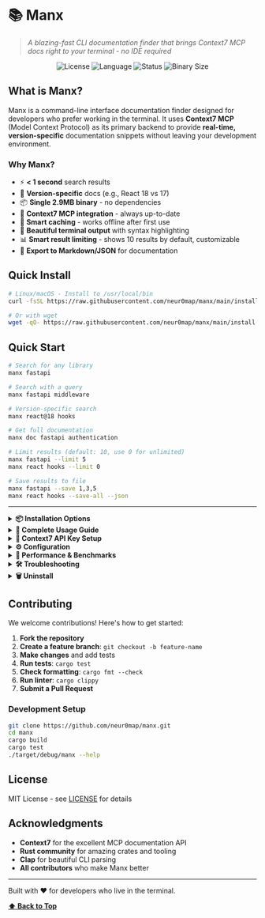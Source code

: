 # 📚 Manx

> *A blazing-fast CLI documentation finder that brings Context7 MCP docs right to your terminal - no IDE required*

<div align="center">

![License](https://img.shields.io/badge/license-MIT-blue.svg)
![Language](https://img.shields.io/badge/language-Rust-orange.svg)
![Status](https://img.shields.io/badge/status-Production%20Ready-brightgreen.svg)
![Binary Size](https://img.shields.io/badge/binary-2.9MB-blue.svg)

</div>

## What is Manx?

Manx is a command-line interface documentation finder designed for developers who prefer working in the terminal. It uses **Context7 MCP** (Model Context Protocol) as its primary backend to provide **real-time, version-specific** documentation snippets without leaving your development environment.

### Why Manx?

- ⚡ **< 1 second** search results
- 🎯 **Version-specific** docs (e.g., React 18 vs 17)
- 📦 **Single 2.9MB binary** - no dependencies  
- 🔌 **Context7 MCP integration** - always up-to-date
- 💾 **Smart caching** - works offline after first use
- 🌈 **Beautiful terminal output** with syntax highlighting
- 📊 **Smart result limiting** - shows 10 results by default, customizable
- 🚀 **Export to Markdown/JSON** for documentation

## Quick Install

```bash
# Linux/macOS - Install to /usr/local/bin
curl -fsSL https://raw.githubusercontent.com/neur0map/manx/main/install.sh | bash

# Or with wget
wget -qO- https://raw.githubusercontent.com/neur0map/manx/main/install.sh | bash
```

## Quick Start

```bash
# Search for any library
manx fastapi

# Search with a query
manx fastapi middleware

# Version-specific search  
manx react@18 hooks

# Get full documentation
manx doc fastapi authentication

# Limit results (default: 10, use 0 for unlimited)
manx fastapi --limit 5
manx react hooks --limit 0

# Save results to file
manx fastapi --save 1,3,5
manx react hooks --save-all --json
```

---

<details>
<summary><strong>📦 Installation Options</strong></summary>

### Manual Installation

1. **Download the latest release** for your platform:
   - [Linux x86_64](https://github.com/neur0map/manx/releases/latest/download/manx-x86_64-unknown-linux-gnu)
   - [Linux ARM64](https://github.com/neur0map/manx/releases/latest/download/manx-aarch64-unknown-linux-gnu)  
   - [macOS x86_64](https://github.com/neur0map/manx/releases/latest/download/manx-x86_64-apple-darwin)
   - [macOS ARM64](https://github.com/neur0map/manx/releases/latest/download/manx-aarch64-apple-darwin)
   - [Windows](https://github.com/neur0map/manx/releases/latest/download/manx-x86_64-pc-windows-msvc.exe)

2. **Make executable and move to PATH**:
   ```bash
   chmod +x manx-*
   sudo mv manx-* /usr/local/bin/manx
   ```

3. **Verify installation**:
   ```bash
   manx --version
   ```

### From Source (Cargo)

```bash
# Install from crates.io (coming soon)
cargo install manx

# Or build from source
git clone https://github.com/neur0map/manx.git
cd manx
cargo build --release
sudo cp target/release/manx /usr/local/bin/
```

</details>

<details>
<summary><strong>📖 Complete Usage Guide</strong></summary>

## Basic Search
```bash
manx <library>              # Search library docs
manx <library> <query>      # Search library for specific query
manx <library>@<version>    # Version-specific search

# Examples
manx fastapi                # All FastAPI docs
manx fastapi cors           # FastAPI CORS documentation  
manx react@18              # React v18 documentation
manx vue@3 composition     # Vue 3 Composition API
```

## Full Documentation
```bash
manx doc <library> <query>  # Get comprehensive documentation

# Examples  
manx doc fastapi middleware    # Complete FastAPI middleware guide
manx doc react hooks          # Full React Hooks documentation
manx doc django orm           # Django ORM complete guide
```

## Result Limiting
```bash
manx fastapi --limit 5         # Show only first 5 results
manx react hooks --limit 0     # Show all results (unlimited)
manx vue --limit 15            # Show first 15 results
# Default limit is 10 results
```

## Export Options
```bash
manx fastapi --save 1,3,7     # Save specific results as markdown
manx fastapi --save 1,3,7 --json  # Save as JSON
manx react --save-all         # Save all results
manx doc react -o react.md    # Export documentation
```

## Cache Management
```bash
manx cache stats           # Show cache statistics
manx cache list            # List cached libraries
manx cache clear           # Clear all cached data
manx --clear-cache         # Quick cache clear (global flag)
```

## Other Options
```bash
manx --limit 5                 # Limit number of results (default: 10)
manx --offline                 # Use cache only (no network)
manx --quiet                   # JSON output (for scripts)
manx --debug                   # Enable debug logging
```

</details>

<details>
<summary><strong>🔑 Context7 API Key Setup</strong></summary>

**Important:** Without an API key, Manx uses Context7's shared MCP endpoint which has strict rate limits. Users often experience rate limiting after just a few searches. Setting up an API key provides dedicated access with much higher limits.

### Why You Need an API Key

- **Without API Key:** Uses shared MCP endpoint (`mcp.context7.com/mcp`) with very low rate limits
- **With API Key:** Uses dedicated API endpoint with high rate limits
- ✅ **Faster responses** and better reliability
- ✅ **Premium features** access

### Getting Your API Key

1. Visit the [Context7 Dashboard](https://context7.com/dashboard)
2. Create a free account or log in
3. Generate your API key (starts with `sk-`)
4. Set it up in manx:

```bash
# Method 1: Using config command (recommended)
manx config --api-key sk-your-context7-key-here

# Method 2: Environment variable
export MANX_API_KEY=sk-your-context7-key-here

# Method 3: Direct config file edit (~/.config/manx/config.json)
{
  "api_key": "sk-your-context7-key-here"
}
```

### Verifying Your Setup

```bash
# Check current configuration
manx config --show

# Test with your API key (should be much faster)
manx fastapi
```

### Removing Your API Key

```bash
# Remove API key (switches back to shared rate limits)
manx config --api-key ""

# Or unset environment variable
unset MANX_API_KEY
```

**Note:** The API key only affects rate limiting and endpoint selection. All documentation content remains the same.

</details>

<details>
<summary><strong>⚙️ Configuration</strong></summary>

Manx stores configuration in `~/.config/manx/config.json`:

```json
{
  "api_key": "sk-your-context7-key",
  "cache_dir": null,
  "default_limit": 10,
  "offline_mode": false,
  "color_output": true,
  "auto_cache_enabled": true,
  "cache_ttl_hours": 24,
  "max_cache_size_mb": 100
}
```

### Configuration Commands

```bash
manx config --show                    # Show current settings
manx config --api-key YOUR_KEY       # Set Context7 API key
manx config --cache-dir /path/cache  # Set cache directory
manx config --auto-cache on          # Enable auto-caching
manx config --auto-cache off         # Disable auto-caching

# Note: Default result limit (10) is configurable in config.json
```

### Environment Variables

```bash
export NO_COLOR=1              # Disable colored output
export MANX_CACHE_DIR=~/cache  # Custom cache directory  
export MANX_API_KEY=sk-xxx     # API key (overrides config)
export MANX_DEBUG=1            # Enable debug logging
```

</details>

<details>
<summary><strong>🚀 Performance & Benchmarks</strong></summary>

Manx is designed for speed and efficiency:

| Metric | Value | Notes |
|--------|--------|-------|
| **Binary Size** | 2.9MB | Single static binary |
| **Startup Time** | < 50ms | Near-instantaneous |
| **Search Speed** | < 1s | Including network + parsing |
| **Memory Usage** | < 10MB | Minimal RAM footprint |
| **Cache Size** | 100MB max | Auto-managed, configurable |
| **Offline Mode** | ✅ | Full functionality with cache |

### Benchmarks
```bash
# Cold search (first time)
$ time manx fastapi
Real: 0.8s  User: 0.1s  Sys: 0.05s

# Warm search (cached)  
$ time manx --offline fastapi
Real: 0.1s  User: 0.08s  Sys: 0.02s

# Export benchmark
$ time manx fastapi -o docs.md
Real: 0.9s  User: 0.15s  Sys: 0.08s
```

</details>

<details>
<summary><strong>🛠️ Troubleshooting</strong></summary>

### Common Issues

#### "No results found" 
```bash
# Check if library name is correct
manx config --show                    # Verify settings
manx fastapi                          # Try exact library name
manx python                           # Try broader search

# Clear cache and retry
manx cache clear
manx fastapi
```

#### Network/Connectivity Issues
```bash
# Test with debug mode
manx --debug fastapi

# Use offline mode if you have cache
manx --offline fastapi

# Check Context7 status
curl -I https://mcp.context7.com/mcp
```

#### Cache Issues
```bash
# Check cache stats
manx cache stats

# Clear and rebuild cache
manx cache clear
manx fastapi                          # Rebuild cache

# Use custom cache location
manx config --cache-dir ~/my-cache
```

#### Permission Issues
```bash
# Fix binary permissions
chmod +x /usr/local/bin/manx

# Alternative install location (no sudo)
mkdir -p ~/.local/bin
mv manx ~/.local/bin/
echo 'export PATH="$HOME/.local/bin:$PATH"' >> ~/.bashrc
source ~/.bashrc
```

### Logs and Debug Info

```bash
# Enable debug mode
manx --debug fastapi 2>&1 | tee debug.log

# Check cache directory
ls -la ~/.cache/manx/

# View config file
cat ~/.config/manx/config.json
```

</details>

<details>
<summary><strong>🗑️ Uninstall</strong></summary>

Remove Manx completely:

```bash
# Remove binary
sudo rm /usr/local/bin/manx

# Remove config and cache
rm -rf ~/.config/manx
rm -rf ~/.cache/manx

# Or use the installer  
curl -fsSL https://raw.githubusercontent.com/neur0map/manx/main/install.sh | bash -s -- --uninstall
```

</details>

## Contributing

We welcome contributions! Here's how to get started:

1. **Fork the repository**
2. **Create a feature branch**: `git checkout -b feature-name`
3. **Make changes** and add tests
4. **Run tests**: `cargo test`  
5. **Check formatting**: `cargo fmt --check`
6. **Run linter**: `cargo clippy`
7. **Submit a Pull Request**

### Development Setup

```bash
git clone https://github.com/neur0map/manx.git
cd manx
cargo build
cargo test
./target/debug/manx --help
```

## License

MIT License - see [LICENSE](LICENSE) for details

## Acknowledgments

- **Context7** for the excellent MCP documentation API
- **Rust community** for amazing crates and tooling
- **Clap** for beautiful CLI parsing
- **All contributors** who make Manx better

---

Built with ❤️ for developers who live in the terminal.

**[⬆️ Back to Top](#-manx)**